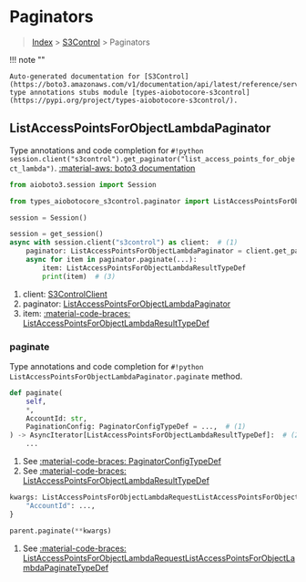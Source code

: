 # Paginators

> [Index](../README.md) > [S3Control](./README.md) > Paginators

!!! note ""

    Auto-generated documentation for [S3Control](https://boto3.amazonaws.com/v1/documentation/api/latest/reference/services/s3control.html#S3Control)
    type annotations stubs module [types-aiobotocore-s3control](https://pypi.org/project/types-aiobotocore-s3control/).

## ListAccessPointsForObjectLambdaPaginator

Type annotations and code completion for `#!python session.client("s3control").get_paginator("list_access_points_for_object_lambda")`.
[:material-aws: boto3 documentation](https://boto3.amazonaws.com/v1/documentation/api/latest/reference/services/s3control.html#S3Control.Paginator.ListAccessPointsForObjectLambda)

```python title="Usage example"
from aioboto3.session import Session

from types_aiobotocore_s3control.paginator import ListAccessPointsForObjectLambdaPaginator

session = Session()

session = get_session()
async with session.client("s3control") as client:  # (1)
    paginator: ListAccessPointsForObjectLambdaPaginator = client.get_paginator("list_access_points_for_object_lambda")  # (2)
    async for item in paginator.paginate(...):
        item: ListAccessPointsForObjectLambdaResultTypeDef
        print(item)  # (3)
```

1. client: [S3ControlClient](./client.md)
2. paginator: [ListAccessPointsForObjectLambdaPaginator](./paginators.md#listaccesspointsforobjectlambdapaginator)
3. item: [:material-code-braces: ListAccessPointsForObjectLambdaResultTypeDef](./type_defs.md#listaccesspointsforobjectlambdaresulttypedef) 


### paginate

Type annotations and code completion for `#!python ListAccessPointsForObjectLambdaPaginator.paginate` method.

```python title="Method definition"
def paginate(
    self,
    *,
    AccountId: str,
    PaginationConfig: PaginatorConfigTypeDef = ...,  # (1)
) -> AsyncIterator[ListAccessPointsForObjectLambdaResultTypeDef]:  # (2)
    ...
```

1. See [:material-code-braces: PaginatorConfigTypeDef](./type_defs.md#paginatorconfigtypedef) 
2. See [:material-code-braces: ListAccessPointsForObjectLambdaResultTypeDef](./type_defs.md#listaccesspointsforobjectlambdaresulttypedef) 


```python title="Usage example with kwargs"
kwargs: ListAccessPointsForObjectLambdaRequestListAccessPointsForObjectLambdaPaginateTypeDef = {  # (1)
    "AccountId": ...,
}

parent.paginate(**kwargs)
```

1. See [:material-code-braces: ListAccessPointsForObjectLambdaRequestListAccessPointsForObjectLambdaPaginateTypeDef](./type_defs.md#listaccesspointsforobjectlambdarequestlistaccesspointsforobjectlambdapaginatetypedef) 
